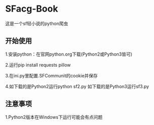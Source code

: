 # SFacg-Book
这是一个sf轻小说的python爬虫

## 开始使用
 1.安装python：在官网python.org下载(Python2或Python3皆可)

 2.运行pip install requests pillow
 
 3.在ini.py里配置.SFCommunit的cookie并保存
 
 4.如下载的是Python2运行python sf2.py
 如下载的是Python3运行sf3.py
 
## 注意事项

1.Python2版本在Windows下运行可能会有点问题
